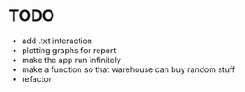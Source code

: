 # TODO
 - add .txt interaction
 - plotting graphs for report
 - make the app run infinitely
 - make a function so that warehouse can buy random stuff
 - refactor.